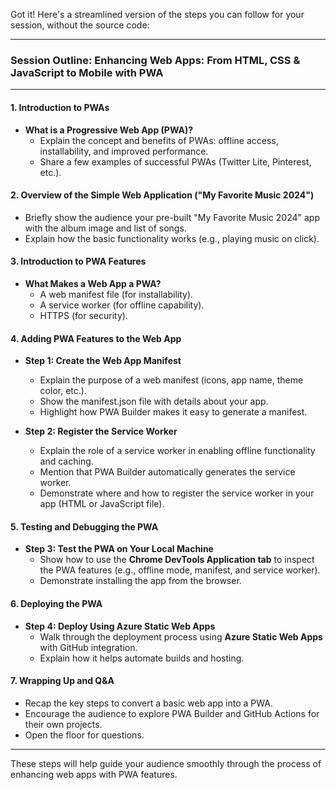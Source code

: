 Got it! Here's a streamlined version of the steps you can follow for your session, without the source code:

---

### **Session Outline: Enhancing Web Apps: From HTML, CSS & JavaScript to Mobile with PWA**

---

#### **1. Introduction to PWAs**

- **What is a Progressive Web App (PWA)?**
  - Explain the concept and benefits of PWAs: offline access, installability, and improved performance.
  - Share a few examples of successful PWAs (Twitter Lite, Pinterest, etc.).

#### **2. Overview of the Simple Web Application ("My Favorite Music 2024")**

- Briefly show the audience your pre-built "My Favorite Music 2024" app with the album image and list of songs.
- Explain how the basic functionality works (e.g., playing music on click).

#### **3. Introduction to PWA Features**

- **What Makes a Web App a PWA?**
  - A web manifest file (for installability).
  - A service worker (for offline capability).
  - HTTPS (for security).

#### **4. Adding PWA Features to the Web App**

- **Step 1: Create the Web App Manifest**

  - Explain the purpose of a web manifest (icons, app name, theme color, etc.).
  - Show the manifest.json file with details about your app.
  - Highlight how PWA Builder makes it easy to generate a manifest.

- **Step 2: Register the Service Worker**
  - Explain the role of a service worker in enabling offline functionality and caching.
  - Mention that PWA Builder automatically generates the service worker.
  - Demonstrate where and how to register the service worker in your app (HTML or JavaScript file).

#### **5. Testing and Debugging the PWA**

- **Step 3: Test the PWA on Your Local Machine**
  - Show how to use the **Chrome DevTools Application tab** to inspect the PWA features (e.g., offline mode, manifest, and service worker).
  - Demonstrate installing the app from the browser.

#### **6. Deploying the PWA**

- **Step 4: Deploy Using Azure Static Web Apps**
  - Walk through the deployment process using **Azure Static Web Apps** with GitHub integration.
  - Explain how it helps automate builds and hosting.

#### **7. Wrapping Up and Q&A**

- Recap the key steps to convert a basic web app into a PWA.
- Encourage the audience to explore PWA Builder and GitHub Actions for their own projects.
- Open the floor for questions.

---

These steps will help guide your audience smoothly through the process of enhancing web apps with PWA features.
